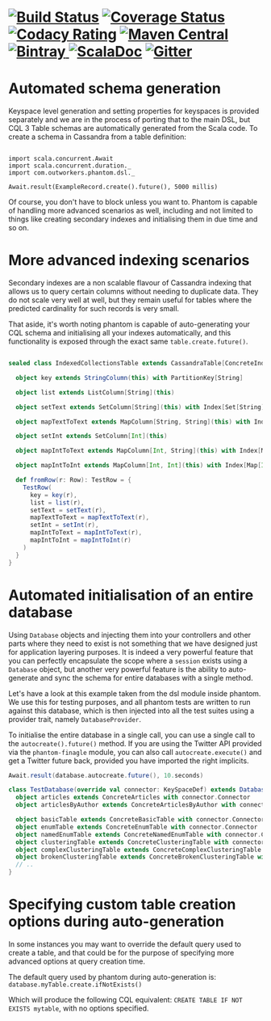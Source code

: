 [![Build Status](https://travis-ci.org/outworkers/phantom.svg?branch=develop)](https://travis-ci.org/outworkers/phantom?branch=develop) [![Coverage Status](https://coveralls.io/repos/github/outworkers/phantom/badge.svg?branch=develop)](https://coveralls.io/github/outworkers/phantom?branch=develop)  [![Codacy Rating](https://api.codacy.com/project/badge/grade/25bee222a7d142ff8151e6ceb39151b4)](https://www.codacy.com/app/flavian/phantom_2) [![Maven Central](https://maven-badges.herokuapp.com/maven-central/com.outworkers/phantom-dsl_2.11/badge.svg)](https://maven-badges.herokuapp.com/maven-central/com.outworkers/phantom-dsl_2.11) [![Bintray](https://api.bintray.com/packages/outworkers/oss-releases/phantom-dsl/images/download.svg) ](https://bintray.com/outworkers/oss-releases/phantom-dsl/_latestVersion) [![ScalaDoc](http://javadoc-badge.appspot.com/com.outworkers/phantom-dsl_2.11.svg?label=scaladoc)](http://javadoc-badge.appspot.com/com.outworkers/phantom-dsl_2.11) [![Gitter](https://badges.gitter.im/Join%20Chat.svg)](https://gitter.im/outworkers/phantom?utm_source=badge&utm_medium=badge&utm_campaign=pr-badge&utm_content=badge)
======================================
<a id="automated-schema-generation">Automated schema generation</a>
===================================================================

Keyspace level generation and setting properties for keyspaces is provided separately and we are in the process of porting that to the main DSL, but CQL 3 Table schemas are automatically generated from the Scala code. To create a schema in Cassandra from a table definition:

```tut:silent

import scala.concurrent.Await
import scala.concurrent.duration._
import com.outworkers.phantom.dsl._

Await.result(ExampleRecord.create().future(), 5000 millis)
```

Of course, you don't have to block unless you want to. Phantom is capable of handling more advanced scenarios as well, including and not limited to things like creating secondary indexes and initialising them in due time and so on.


More advanced indexing scenarios
================================

Secondary indexes are a non scalable flavour of Cassandra indexing that allows us to query certain columns without needing to duplicate data. They do not scale very well at well, but they remain useful for tables where the predicted cardinality for such records is very small.

That aside, it's worth noting phantom is capable of auto-generating your CQL schema and initialising all your indexes automatically, and this functionality is exposed through the exact same `table.create.future()`.

```scala

sealed class IndexedCollectionsTable extends CassandraTable[ConcreteIndexedCollectionsTable, TestRow] {

  object key extends StringColumn(this) with PartitionKey[String]

  object list extends ListColumn[String](this)

  object setText extends SetColumn[String](this) with Index[Set[String]]

  object mapTextToText extends MapColumn[String, String](this) with Index[Map[String, String]]

  object setInt extends SetColumn[Int](this)

  object mapIntToText extends MapColumn[Int, String](this) with Index[Map[Int, String]] with Keys

  object mapIntToInt extends MapColumn[Int, Int](this) with Index[Map[Int, Int]] with Entries

  def fromRow(r: Row): TestRow = {
    TestRow(
      key = key(r),
      list = list(r),
      setText = setText(r),
      mapTextToText = mapTextToText(r),
      setInt = setInt(r),
      mapIntToText = mapIntToText(r),
      mapIntToInt = mapIntToInt(r)
    )
  }
}
```

Automated initialisation of an entire database
=============================================

Using `Database` objects and injecting them into your controllers and other parts where they need to exist is not something that we have designed just for application layering purposes. It is indeed a very powerful feature that you can perfectly encapsulate the scope where a `session` exists using a `Database` object, but another very powerful feature is the ability to auto-generate and sync the schema for entire databases with a single method.

Let's have a look at this example taken from the dsl module inside phantom. We use this for testing purposes, and all phantom tests are written to run against this database, which is then injected into all the test suites using a provider trait, namely `DatabaseProvider`.

To initialise the entire database in a single call, you can use a single call to the `autocreate().future()` method. If you are using the Twitter API provided via the `phantom-finagle` module, you can also call `autocreate.execute()` and get a Twitter future back, provided you have imported the right implicits.

```scala
Await.result(database.autocreate.future(), 10.seconds)
```

```scala
class TestDatabase(override val connector: KeySpaceDef) extends DatabaseImpl(connector) {
  object articles extends ConcreteArticles with connector.Connector
  object articlesByAuthor extends ConcreteArticlesByAuthor with connector.Connector

  object basicTable extends ConcreteBasicTable with connector.Connector
  object enumTable extends ConcreteEnumTable with connector.Connector
  object namedEnumTable extends ConcreteNamedEnumTable with connector.Connector
  object clusteringTable extends ConcreteClusteringTable with connector.Connector
  object complexClusteringTable extends ConcreteComplexClusteringTable with connector.Connector
  object brokenClusteringTable extends ConcreteBrokenClusteringTable with connector.Connector
  // ..
}
```

Specifying custom table creation options during auto-generation
==================================================================

In some instances you may want to override the default query used to create a table, and that could be for the purpose of specifying more advanced options at query creation time.

The default query used by phantom during auto-generation is: `database.myTable.create.ifNotExists()`

Which will produce the following CQL equivalent: `CREATE TABLE IF NOT EXISTS mytable`, with no options specified.
